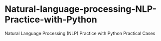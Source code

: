 # Natural-language-processing-NLP-Practice-with-Python
Natural Language Processing (NLP) Practice with Python Practical Cases
